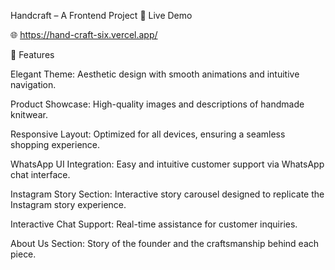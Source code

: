 Handcraft – A Frontend Project
🚀 Live Demo

🌐 https://hand-craft-six.vercel.app/

🌟 Features

Elegant Theme: Aesthetic design with smooth animations and intuitive navigation.

Product Showcase: High-quality images and descriptions of handmade knitwear.

Responsive Layout: Optimized for all devices, ensuring a seamless shopping experience.

WhatsApp UI Integration: Easy and intuitive customer support via WhatsApp chat interface.

Instagram Story Section: Interactive story carousel designed to replicate the Instagram story experience.

Interactive Chat Support: Real-time assistance for customer inquiries.

About Us Section: Story of the founder and the craftsmanship behind each piece.